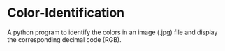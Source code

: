 # Color-Identification
A python program to identify the colors in an image (.jpg) file and display the corresponding decimal code (RGB).  
